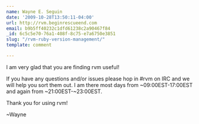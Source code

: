 ```yaml
---
name: Wayne E. Seguin
date: '2009-10-28T13:50:11-04:00'
url: http://rvm.beginrescueend.com
email: b9b5ff40232c1dfd61238c2a90467f84
_id: 6c5c5e70-76a1-408f-8c75-e7a6750e3851
slug: "/rvm-ruby-version-management/"
template: comment

---
```


I am very glad that you are finding rvm useful! 

If you have any questions and/or issues please hop in #rvm on IRC and we will help you sort them out. I am there most days from ~09:00EST-17:00EST and again from ~21:00EST-~23:00EST.

Thank you for using rvm!

  ~Wayne
